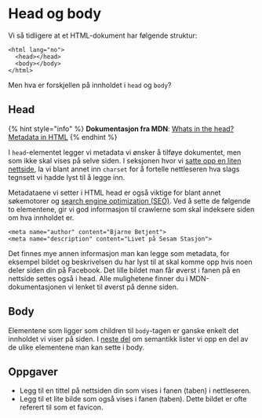 # Head og body

Vi så tidligere at et HTML-dokument har følgende struktur:

```markup
<html lang="no">
  <head></head>
  <body></body>
</html>
```

Men hva er forskjellen på innholdet i `head` og `body`?

## Head

{% hint style="info" %}
**Dokumentasjon fra MDN**: [Whats in the head? Metadata in HTML](https://developer.mozilla.org/en-US/docs/Learn/HTML/Introduction_to_HTML/The_head_metadata_in_HTML)
{% endhint %}

I `head`-elementet legger vi metadata vi ønsker å tilføye dokumentet, men som ikke skal vises på selve siden. I seksjonen hvor vi [satte opp en liten nettside](../cover/01-hello.md), la vi blant annet inn `charset` for å fortelle nettleseren hva slags tegnsett vi hadde lyst til å legge inn.

Metadataene vi setter i HTML head er også viktige for blant annet søkemotorer og [search engine optimization \(SEO\)](https://developer.mozilla.org/en-US/docs/Glossary/SEO). Ved å sette de følgende to elementene, gir vi god informasjon til crawlerne som skal indeksere siden om hva innholdet er.

```markup
<meta name="author" content="Bjarne Betjent">
<meta name="description" content="Livet på Sesam Stasjon">
```

Det finnes mye annen informasjon man kan legge som metadata, for eksempel bildet og beskrivelsen du har lyst til at skal komme opp hvis noen deler siden din på Facebook. Det lille bildet man får øverst i fanen på en nettside settes også i head. Alle mulighetene finner du i MDN-dokumentasjonen vi lenket til øverst på denne siden.

## Body

Elementene som ligger som children til `body`-tagen er ganske enkelt det innholdet vi viser på siden. I [neste del](03-semantikk.md) om semantikk lister vi opp en del av de ulike elementene man kan sette i body.

## Oppgaver

* Legg til en tittel på nettsiden din som vises i fanen \(taben\) i nettleseren.
* Legg til et lite bilde som også vises i fanen \(taben\). Dette bildet er ofte referert til som et favicon.



